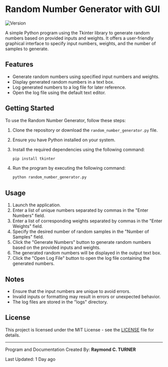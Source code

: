 # Random Number Generator with GUI

![Version](https://img.shields.io/badge/version-0.1.0-blue)

A simple Python program using the Tkinter library to generate random numbers based on provided inputs and weights. It offers a user-friendly graphical interface to specify input numbers, weights, and the number of samples to generate.

## Features

- Generate random numbers using specified input numbers and weights.
- Display generated random numbers in a text box.
- Log generated numbers to a log file for later reference.
- Open the log file using the default text editor.

## Getting Started

To use the Random Number Generator, follow these steps:

1. Clone the repository or download the `random_number_generator.py` file.
2. Ensure you have Python installed on your system.
3. Install the required dependencies using the following command:

   ```bash
   pip install tkinter
   ```

4. Run the program by executing the following command:

   ```bash
   python random_number_generator.py
   ```

## Usage

1. Launch the application.
2. Enter a list of unique numbers separated by commas in the "Enter Numbers" field.
3. Enter a list of corresponding weights separated by commas in the "Enter Weights" field.
4. Specify the desired number of random samples in the "Number of Samples" field.
5. Click the "Generate Numbers" button to generate random numbers based on the provided inputs and weights.
6. The generated random numbers will be displayed in the output text box.
7. Click the "Open Log File" button to open the log file containing the generated numbers.

## Notes

- Ensure that the input numbers are unique to avoid errors.
- Invalid inputs or formatting may result in errors or unexpected behavior.
- The log files are stored in the "logs" directory.

## License

This project is licensed under the MIT License - see the [LICENSE](LICENSE) file for details.

---

Program and Documentation Created By: **Raymond C. TURNER**

Last Updated: 1 Day ago

